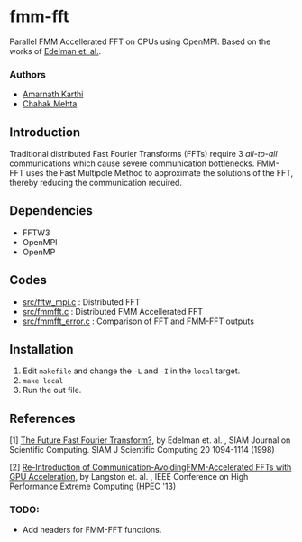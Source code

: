 # fmm-fft

Parallel FMM Accellerated FFT on CPUs using OpenMPI.
Based on the works of [Edelman et. al.](http://www-math.mit.edu/%7Eedelman/homepage/papers/edelman97future.pdf).

### Authors
* [Amarnath Karthi](https://github.com/97amarnathk)
* [Chahak Mehta](https://github.com/chahak13)

## Introduction

Traditional distributed Fast Fourier Transforms (FFTs) require 3 _all-to-all_ communications which cause severe communication bottlenecks.
FMM-FFT uses the Fast Multipole Method to approximate the solutions of the FFT, thereby reducing the communication required.

## Dependencies

* FFTW3
* OpenMPI
* OpenMP

## Codes

* [src/fftw_mpi.c](https://github.com/97amarnathk/fmm-fft/blob/master/src/fftw_mpi.c)  : Distributed FFT
* [src/fmmfft.c](https://github.com/97amarnathk/fmm-fft/blob/master/src/fmmfft.c)    : Distributed FMM Accellerated FFT
* [src/fmmfft_error.c](https://github.com/97amarnathk/fmm-fft/blob/master/src/fmmfft_error.c)  : Comparison of FFT and FMM-FFT outputs

## Installation
1. Edit `makefile` and change the `-L` and `-I` in the `local` target.
2. `make local`
3. Run the out file.

## References
[1] [The Future Fast Fourier Transform?](http://www-math.mit.edu/%7Eedelman/homepage/papers/edelman97future.pdf), by Edelman et. al. , SIAM Journal on Scientific Computing. SIAM J Scientific Computing 20 1094-1114 (1998)

[2] [Re-Introduction of Communication-AvoidingFMM-Accelerated FFTs with GPU Acceleration](http://www.harperlangston.com/papers/hpec13.pdf), by Langston et. al. , IEEE Conference on High Performance Extreme Computing (HPEC '13)


### TODO:
* Add headers for FMM-FFT functions.